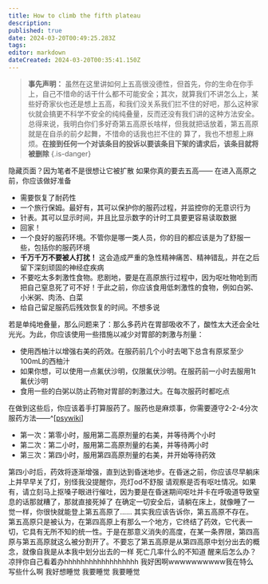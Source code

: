 ```yaml
---
title: How to climb the fifth plateau
description: 
published: true
date: 2024-03-20T00:49:25.283Z
tags: 
editor: markdown
dateCreated: 2024-03-20T00:35:41.150Z
---
```


> **事先声明：** 虽然在这里讲如何上五高很没德性，但首先，你的生命在你手上，自己不惜命的话干什么都不可能安全；其次，就算我们不讲怎么上，某些好奇家伙也还是想上五高，和我们没关系我们拦不住的好吧，那么这种家伙就会搞更不科学不安全的纯纯叠量，反而还没有我们讲的这种方法安全。总得来说，我明白你们多好奇第五高原长啥样，但我就把话放着，第五高原就是在自杀的前夕起舞，不惜命的话我也拦不住的
> 算了，我也不想惹上麻烦。**在接到任何一个对该条目的投诉以要该条目下架的请求后，该条目就将被删除**
{.is-danger}

隐藏页面？因为笔者不是很想让它被扩散
如果你真的要去五高——
在进入高原之前，你应该做好准备
- 需要恢复了耐药性
- 一个旅行保姆。最好有，其可以保护你的服药过程，并监控你的无意识行为
- 针表。其可以显示时间，并且比显示数字的计时工具要更容易读取数据
- 回家！
- 一个良好的服药环境。不管你是哪一类人员，你的目的都应该是为了舒服一些，包括你的服药环境
- **千万千万不要被人打扰！** 这会造成严重的急性精神痛苦、精神错乱，并在之后留下深刻顽固的神经症疾病
- 不要吃太多刺激性食物。悲剧地，要是在高原旅行过程中，因为呕吐物呛到而把自己窒息死了可不好！于此之前，你应该食用低刺激性的食物，例如白粥、小米粥、肉汤、白菜
- 给自己留足服药后残效恢复的时间。不想多说

若是单纯地叠量，那么问题来了：那么多药片在胃部吸收不了，酸性太大还会全吐光光。为此，你应该使用一些措施以减少对胃部的刺激与剂量：
- 使用西柚汁以增强右美的药效。在服药前几个小时去喝下总含有原浆至少100mL的西柚汁
- 如果你想，可以使用一点氟伏沙明，仅限氟伏沙明。在服药前一小时去服用1t氟伏沙明
- 食用一些的白粥以防止药物对胃部的刺激过大。在每次服药时都吃点

在做到这些后，你应该着手打算服药了。服药也是麻烦事，你需要遵守2-2-4分次服药方法——^[[psywiki](https://m.psychonautwiki.org/wiki/Dextromethorphan)]
- 第一次：第零小时，服用第二高原剂量的右美，并等待两个小时
- 第二次：第二小时，服用第二高原剂量的右美，并等待两小时
- 第三次：第四小时，服用第四高原剂量的右美，并开始等待药效

第四小时后，药效将逐渐增强，直到达到昏迷地步。在昏迷之前，你应该尽早躺床上并早早关了灯，别怪我没提醒你，亮灯od不舒服
请观察是否有呕吐情况。如果有，请立刻马上抠嗓子眼进行催吐，因为要是在昏迷期间呕吐并卡在呼吸道导致窒息的话那就糟了，那就直接死掉了
在确定一切安全后，请躺在床上，就像睡了一觉一样，你很快就能登上第五高原了……
其实我应该告诉你，第五高原不存在。第五高原只是被认为，在第四高原上有那么一个地方，它终结了药效，它代表一切，它具有无所不知的统一性。于是在那意义消失的高度，在某一条界限，第四高原与第五高原就这么被分割开了。不要忘了第五高原是从第四高原中划分出去的概念，就像自我是从本我中划分出去的一样
死亡几率什么的不知道
醒来后怎么办？凉拌你自己看着办hhhhhhhhhhhhhhhhhh
我好困啊wwwwwwwwww我在特么写些什么啊
我好想睡觉
我要睡觉
我要睡觉